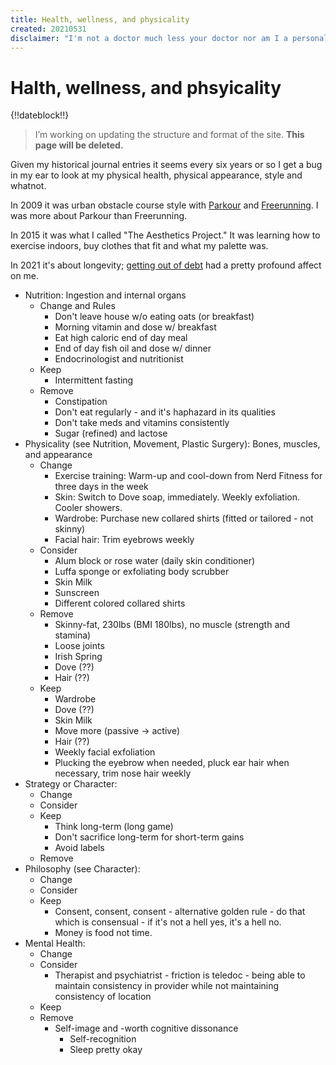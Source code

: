 ```yaml
---
title: Health, wellness, and physicality
created: 20210531
disclaimer: "I'm not a doctor much less your doctor nor am I a personal stylist. Just a guy on the Internet sharing experiences and what I'm doing and considering regarding my own physical and mental health. This content is for informational and entertainment purposes only and does not constitute advice. Please consult with your doctor and wellness team."
---
```


# Halth, wellness, and phsyicality

{!!dateblock!!}

> I’m working on updating the structure and format of the site. **This page will be deleted.**

Given my historical journal entries it seems every six years or so I get a bug in my ear to look at my physical health, physical appearance, style and whatnot.

In 2009 it was urban obstacle course style with [Parkour](https://en.wikipedia.org/wiki/Parkour) and [Freerunning](https://en.wikipedia.org/wiki/Freerunning). I was more about Parkour than Freerunning.

In 2015 it was what I called "The Aesthetics Project." It was learning how to exercise indoors, buy clothes that fit and what my palette was.

In 2021 it's about longevity; [getting out of debt](/finances/) had a pretty profound affect on me.

- Nutrition: Ingestion and internal organs
	- Change and Rules
		- Don't leave house w/o eating oats (or breakfast)
		- Morning vitamin and dose w/ breakfast
		- Eat high caloric end of day meal
		- End of day fish oil and dose w/ dinner
		- Endocrinologist and nutritionist
	- Keep
		- Intermittent fasting
	- Remove
		- Constipation
		- Don't eat regularly - and it's haphazard in its qualities
		- Don't take meds and vitamins consistently
		- Sugar (refined) and lactose
- Physicality (see Nutrition, Movement, Plastic Surgery): Bones, muscles, and appearance
	- Change
		- Exercise training: Warm-up and cool-down from Nerd Fitness for three days in the week
		- Skin: Switch to Dove soap, immediately. Weekly exfoliation. Cooler showers.
		- Wardrobe: Purchase new collared shirts (fitted or tailored - not skinny)
		- Facial hair: Trim eyebrows weekly
	- Consider
		- Alum block or rose water (daily skin conditioner)
		- Luffa sponge or exfoliating body scrubber
		- Skin Milk
		- Sunscreen
		- Different colored collared shirts
	- Remove
		- Skinny-fat, 230lbs (BMI 180lbs), no muscle (strength and stamina)
		- Loose joints
		- Irish Spring
		- Dove (??)
		- Hair (??)
	- Keep
		- Wardrobe
		- Dove (??)
		- Skin Milk
		- Move more (passive -> active)
		- Hair (??)
		- Weekly facial exfoliation
		- Plucking the eyebrow when needed, pluck ear hair when necessary, trim nose hair weekly
- Strategy or Character:
	- Change
	- Consider
	- Keep
		- Think long-term (long game)
		- Don't sacrifice long-term for short-term gains
		- Avoid labels
	- Remove
- Philosophy (see Character):
	- Change
	- Consider
	- Keep
		- Consent, consent, consent - alternative golden rule - do that which is consensual - if it's not a hell yes, it's a hell no.
		- Money is food not time.
- Mental Health:
	- Change
	- Consider
		- Therapist and psychiatrist - friction is teledoc - being able to maintain consistency in provider while not maintaining consistency of location
	- Keep
	- Remove
		- Self-image and -worth cognitive dissonance
			- Self-recognition
			- Sleep pretty okay
